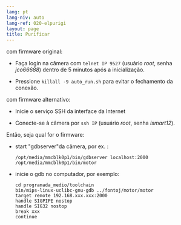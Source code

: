 ```yaml
---
lang: pt
lang-niv: auto
lang-ref: 020-elpurigi
layout: page
title: Purificar
---
```


com firmware original:

* Faça login na câmera com `telnet IP 9527` (usuário _root_, senha _jco66688_) dentro de 5 minutos após a inicialização.


* Pressione `killall -9 auto_run.sh` para evitar o fechamento da conexão.



com firmware alternativo:

* Inicie o serviço SSH da interface da Internet


* Conecte-se à câmera por `ssh IP` (usuário _root_, senha _ismart12_).



Então, seja qual for o firmware:

* start "gdbserver"da câmera, por ex. :  


     `/opt/media/mmcblk0p1/bin/gdbserver localhost:2000 /opt/media/mmcblk0p1/bin/motor`
* inicie o gdb no computador, por exemplo:

    ```
    cd programada_medio/toolchain
    bin/mips-linux-uclibc-gnu-gdb ../fontoj/motor/motor 
    target remote 192.168.xxx.xxx:2000
    handle SIGPIPE nostop
    handle SIG32 nostop
    break xxx
    continue 
    ```



